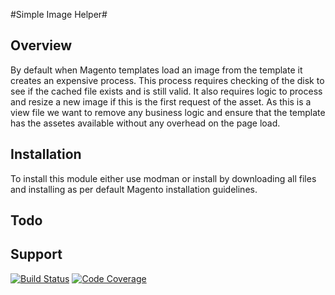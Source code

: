 #Simple Image Helper#

## Overview ##

By default when Magento templates load an image from the template it creates an expensive process. This process requires checking of the disk to see if the cached file exists and is still valid. It also requires logic to process and resize a new image if this is the first request of the asset. As this is a view file we want to remove any business logic and ensure that the template has the assetes available without any overhead on the page load.

## Installation ##

To install this module either use modman or install by downloading all files and installing as per default Magento installation guidelines.

## Todo ##

## Support ##
[![Build Status](https://scrutinizer-ci.com/g/magento-hackathon/Simple-Image-Helper/badges/build.png?b=master)](https://scrutinizer-ci.com/g/magento-hackathon/Simple-Image-Helper/build-status/master)
[![Code Coverage](https://scrutinizer-ci.com/g/magento-hackathon/Simple-Image-Helper/badges/coverage.png?b=master)](https://scrutinizer-ci.com/g/magento-hackathon/Simple-Image-Helper/?branch=master)

